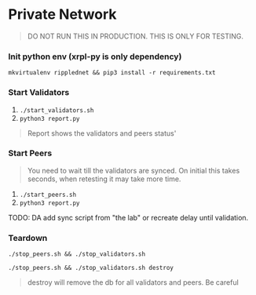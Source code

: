 # Private Network

> DO NOT RUN THIS IN PRODUCTION. THIS IS ONLY FOR TESTING.

### Init python env (xrpl-py is only dependency)

`mkvirtualenv ripplednet && pip3 install -r requirements.txt`

### Start Validators

1. `./start_validators.sh`
2. `python3 report.py`

> Report shows the validators and peers status'

### Start Peers

> You need to wait till the validators are synced. On initial this takes seconds, when retesting it may take more time.

1. `./start_peers.sh`
2. `python3 report.py`

TODO: DA add sync script from "the lab" or recreate delay until validation.

### Teardown

`./stop_peers.sh && ./stop_validators.sh`

`./stop_peers.sh && ./stop_validators.sh destroy`

> destroy will remove the db for all validators and peers. Be careful
